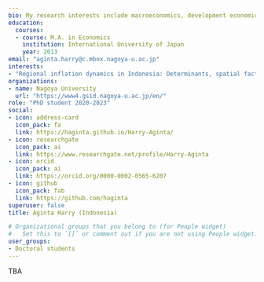 ```yaml
---
bio: My research interests include macroeconomics, development economics, regional and spatial analysis, and applied econometrics.
education:
  courses:
  - course: M.A. in Economics
    institution: International University of Japan
    year: 2013
email: "aginta.harry@c.mbox.nagoya-u.ac.jp"
interests:
- "Regional inflation dynamics in Indonesia: Determinants, spatial factors, and convergence analysis"
organizations:
- name: Nagoya University
  url: "https://www4.gsid.nagoya-u.ac.jp/en/"
role: "PhD student 2020-2023"
social:
- icon: address-card
  icon_pack: fa
  link: https://haginta.github.io/Harry-Aginta/
- icon: researchgate
  icon_pack: ai
  link: https://www.researchgate.net/profile/Harry-Aginta
- icon: orcid
  icon_pack: ai
  link: https://orcid.org/0000-0002-0565-6207
- icon: github
  icon_pack: fab
  link: https://github.com/haginta
superuser: false
title: Aginta Harry (Indonesia)

# Organizational groups that you belong to (for People widget)
#   Set this to `[]` or comment out if you are not using People widget.
user_groups:
- Doctoral students
---
```


TBA
